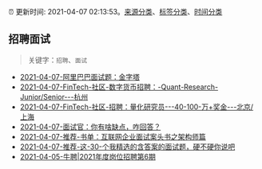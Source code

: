 :alarm_clock: 更新时间: 2021-04-07 02:13:53。[来源分类](../README.md)、[标签分类](../TAGS.md)、[时间分类](../TIMELINE.md)

## 招聘面试


> 关键字：`招聘`、`面试`



- [2021-04-07-阿里巴巴面试题：金字塔](https://www.v2ex.com/t/768594) 
- [2021-04-07-FinTech-社区-数字货币招聘：-Quant-Research-Junior/Senior---杭州](https://www.v2ex.com/t/768575) 
- [2021-04-07-FinTech-社区-招聘：量化研究员---40-100-万+奖金---北京/上海](https://www.v2ex.com/t/768552) 
- [2021-04-07-面试官：你有啥缺点，咋回答？](https://toutiao.io/k/rpphzhz) 
- [2021-04-07-推荐-书单：互联网企业面试案头书之架构师篇](https://toutiao.io/k/mvtejua) 
- [2021-04-07-推荐-这-30-个我精选的含答案的面试题，硬不硬你说吧](https://toutiao.io/k/v9aar7o) 
- [2021-04-05-牛聘|2021年度岗位招聘第6期](https://sec.thief.one/article_content?a_id=a13ad7f2403fddf64f9a2d4a101c912a) 